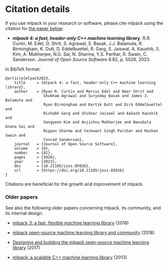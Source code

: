 # Citation details

If you use mlpack in your research or software, please cite mlpack using the
citation for
[the paper below](https://joss.theoj.org/papers/10.21105/joss.05026):

 * ***mlpack 4: a fast, header-only C++ machine learning library***.  R.R.
   Curtin, M. Edel, O. Shrit, S. Agrawal, S. Basak, J.J. Balamuta, R.
   Birmingham, K. Dutt, D. Eddelbuettel, R. Garg, S. Jaiswal, A. Kaushik, S.
   Kim, A. Mukherjee, N.G. Sai, N. Sharma, Y.S. Parihar, R. Swain, C. Sanderson.
   _Journal of Open Source Software_ 8:82, p. 5026, 2023.

In BibTeX format:

```
@article{mlpack2023,
    title     = {mlpack 4: a fast, header-only C++ machine learning library},
    author    = {Ryan R. Curtin and Marcus Edel and Omar Shrit and
                 Shubham Agrawal and Suryoday Basak and James J. Balamuta and
                 Ryan Birmingham and Kartik Dutt and Dirk Eddelbuettel and
                 Rishabh Garg and Shikhar Jaiswal and Aakash Kaushik and
                 Sangyeon Kim and Anjishnu Mukherjee and Nanubala Gnana Sai and
                 Nippun Sharma and Yashwant Singh Parihar and Roshan Swain and
                 Conrad Sanderson},
    journal   = {Journal of Open Source Software},
    volume    = {8},
    number    = {82},
    pages     = {5026},
    year      = {2023},
    doi       = {10.21105/joss.05026},
    url       = {https://doi.org/10.21105/joss.05026}
}
```

Citations are beneficial for the growth and improvement of mlpack.

### Older papers

See also the following older papers concerning mlpack, its community, and its
internal design.

 * [mlpack 3: a fast, flexible machine learning
   library](https://joss.theoj.org/papers/10.21105/joss.00726) (2018)

 * [mlpack open-source machine learning library and
   community](http://kurg.org/pub/pdf/2018mlossmlpack.pdf) (2018)

 * [Designing and building the mlpack open-source machine learning
   library](https://arxiv.org/abs/1708.05279) (2017)

 * [mlpack: a scalable C++ machine learning
   library](https://www.jmlr.org/papers/volume14/curtin13a/curtin13a.pdf) (2013)
